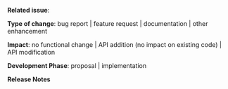 <!--
Please select the item best describing the pull request in each category and delete the other items.
-->
**Related issue**: <!-- if applicable -->

<!-- choose one -->
**Type of change**: bug report | feature request | documentation | other enhancement

<!-- choose one -->
**Impact**: no functional change | API addition (no impact on existing code) | API modification

<!-- choose one -->
**Development Phase**: proposal |  implementation

**Release Notes**
<!--
Text from here to the end of the body will be considered for inclusion in the release notes for the version containing this pull request.
-->

